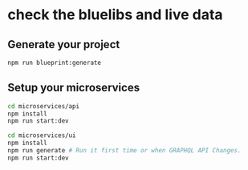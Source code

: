 # check the bluelibs and live data

## Generate your project

```bash
npm run blueprint:generate
```

## Setup your microservices

```bash
cd microservices/api
npm install
npm run start:dev
```

```bash
cd microservices/ui
npm install
npm run generate # Run it first time or when GRAPHQL API Changes.
npm run start:dev
```
